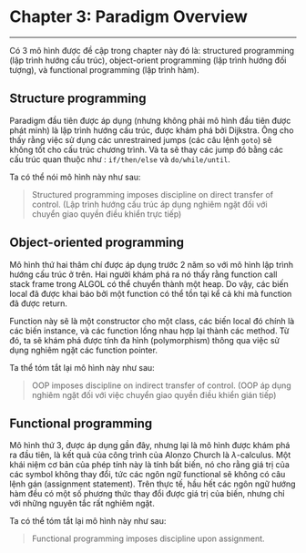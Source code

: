# Chapter 3: Paradigm Overview
----------

Có 3 mô hình được đề cập trong chapter này đó là: structured programming (lập trình hướng cấu trúc), object-orient programming (lập trình hướng đối tượng), và functional programming (lập trình hàm).

## Structure programming
Paradigm đầu tiên được áp dụng (nhưng không phải mô hình đầu tiên được phát minh) là lập trình hướng cấu trúc, được khám phá bởi Dijkstra. Ông cho thấy rằng việc sử dụng các unrestrained jumps (các câu lệnh `goto`) sẽ không tốt cho cấu trúc chương trình. Và ta sẽ thay các jump đó bằng các cấu trúc quan thuộc như : `if/then/else` và `do/while/until`.

Ta có thể nói mô hình này như sau: 
> Structured programming imposes discipline on direct transfer of control. (Lập trình hướng cấu trúc áp dụng nghiêm ngặt đối với chuyển giao quyền điều khiển trực tiếp)

## Object-oriented programming
Mô hình thứ hai thâm chí được áp dụng trước 2 năm so với mô hình lập trình hướng cấu trúc ở trên. Hai người khám phá ra nó thấy rằng function call stack frame trong ALGOL có thể chuyển thành một heap. Do vậy, các biến local đã được khai báo bởi một function có thể tồn tại kể cả khi mà function đã được return. 

Function này sẽ là một constructor cho một class, các biến local đó chính là các biến instance, và các function lồng nhau hợp lại thành các method. Từ đó, ta sẽ khám phá được tính đa hình (polymorphism) thông qua việc sử dụng nghiêm ngặt các function pointer.

Ta thể tóm tắt lại mô hình này như sau:
> OOP imposes discipline on indirect transfer of control. (OOP áp dụng nghiêm ngặt đối với việc chuyển giao quyền điều khiển gián tiếp)


## Functional programming
Mô hình thứ 3, được áp dụng gần đây, nhưng lại là mô hình được khám phá ra đầu tiên, là kết quả của công trình của Alonzo Church là $\lambda$-calculus. Một khái niệm cơ bản của phép tính này là tính bất biến, nó cho rằng giá trị của các symbol không thay đổi, tức các ngôn ngữ functional sẽ không có câu lệnh gán (assignment statement). Trên thực tế, hầu hết các ngôn ngữ hướng hàm đều có một số phương thức thay đổi được giá trị của biến, nhưng chỉ với những nguyên tắc rất nghiêm ngặt.

Ta có thể tóm tắt lại mô hình này như sau:
> Functional programming imposes discipline upon assignment.


